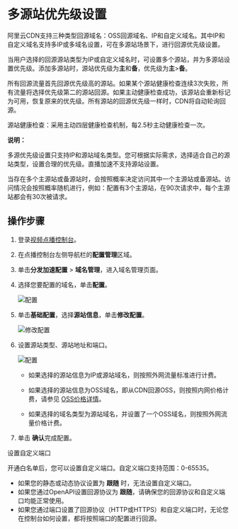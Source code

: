 # 多源站优先级设置

阿里云CDN支持三种类型回源域名：OSS回源域名、IP和自定义域名。其中IP和自定义域名支持多IP或多域名设置，可在多源站场景下，进行回源优先级设置。

当用户选择的回源源站类型为IP或自定义域名时，可设置多个源站，并为多源站设置优先级。添加多源站时，源站优先级为**主**和**备**，优先级为**主**\>**备**。

所有回源流量首先回源优先级高的源站。如果某个源站健康检查连续3次失败，所有流量将选择优先级第二的源站回源。如果主动健康检查成功，该源站会重新标记为可用，恢复原来的优先级。所有源站的回源优先级一样时，CDN将自动轮询回源。

源站健康检查：采用主动四层健康检查机制，每2.5秒主动健康检查一次。

**说明：**

多源优先级设置只支持IP和源站域名类型。您可根据实际需求，选择适合自己的源站类型，设置合理的优先级。直播加速不支持源站设置。

当存在多个主源站或备源站时，会按照概率决定访问其中一个主源站或备源站。访问情况会按照概率随机进行，例如：配置有3个主源站，在90次请求中，每个主源站都会有30次被请求。

## 操作步骤

1.  登录[视频点播控制台](https://vod.console.aliyun.com/)。

2.  在点播控制台左侧导航栏的**配置管理**区域。

3.  单击**分发加速配置** \> **域名管理**，进入域名管理页面。

4.  选择您要配置的域名，单击**配置**。

    ![配置](https://static-aliyun-doc.oss-accelerate.aliyuncs.com/assets/img/zh-CN/1277415061/p180549.png)

5.  单击**基础配置**，选择**源站信息**，单击**修改配置**。

    ![修改配置](https://static-aliyun-doc.oss-accelerate.aliyuncs.com/assets/img/zh-CN/1951106061/p184328.png)

6.  设置源站类型、源站地址和端口。

    ![配置](https://static-aliyun-doc.oss-accelerate.aliyuncs.com/assets/img/zh-CN/1951106061/p184329.png)

    -   如果选择的源站信息为IP或源站域名，则按照外网流量标准进行计费。

    -   如果选择的源站信息为OSS域名，即从CDN回源OSS，则按照内网价格计费，请参见 [OSS价格详情](https://cn.aliyun.com/price/product?spm=a2c4g.11186623.2.1.fd0XwH#/oss/detail)。

    -   如果选择的域名类型为源站域名，并设置了一个OSS域名，则按照外网流量价格计费。

7.  单击 **确认**完成配置。


设置自定义端口

开通白名单后，您可以设置自定义端口。自定义端口支持范围：0-65535。

-   如果您的静态或动态协议设置为 **跟随** 时，无法设置自定义端口。
-   如果您通过OpenAPI设置回源协议为 **跟随**，请确保您的回源协议和自定义端口均能正常使用。
-   如果您通过端口设置了回源协议（HTTP或HTTPS）和自定义端口时，无论您在控制台如何设置，都将按照端口的配置进行回源。

